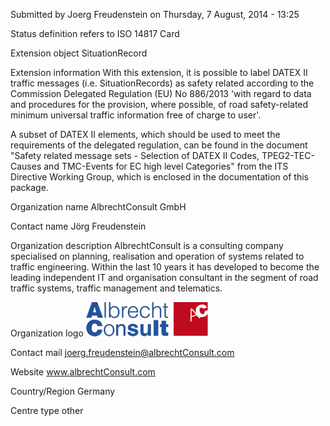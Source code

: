 Submitted by Joerg Freudenstein on Thursday, 7 August, 2014 - 13:25

Status definition refers to ISO 14817
Card

Extension object
SituationRecord

Extension information
With this extension, it is possible to label DATEX II traffic messages (i.e. SituationRecords) as safety related according to the Commission Delegated Regulation (EU) No 886/2013 'with regard to data and procedures for the provision, where possible, of road safety-related minimum universal traffic information free of charge to user'.

A subset of DATEX II elements, which should be used to meet the requirements of the delegated regulation, can be found in the document "Safety related message sets - Selection of DATEX II Codes, TPEG2-TEC-Causes and TMC-Events for EC high level Categories" from the ITS Directive Working Group, which is enclosed in the documentation of this package.

Organization name
AlbrechtConsult GmbH

Contact name
Jörg Freudenstein

Organization description
AlbrechtConsult is a consulting company specialised on planning, realisation and operation of systems related to traffic engineering. Within the last 10 years it has developed to become the leading independent IT and organisation consultant in the segment of road traffic systems, traffic management and telematics.

Organization logo
![Alt text](image.png)

Contact mail
joerg.freudenstein@albrechtConsult.com

Website
www.albrechtConsult.com

Country/Region
Germany

Centre type
other